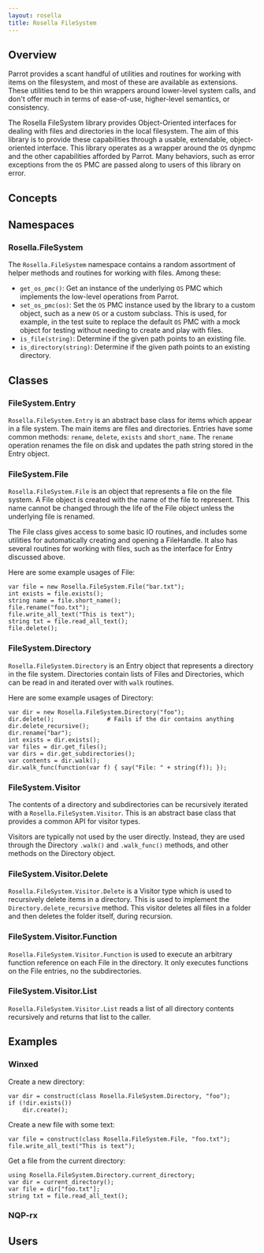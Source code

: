 ```yaml
---
layout: rosella
title: Rosella FileSystem
---
```


## Overview

Parrot provides a scant handful of utilities and routines for working with
items on the filesystem, and most of these are available as extensions. These
utilities tend to be thin wrappers around lower-level system calls, and don't
offer much in terms of ease-of-use, higher-level semantics, or consistency.

The Rosella FileSystem library provides Object-Oriented interfaces for dealing
with files and directories in the local filesystem. The aim of this library
is to provide these capabilities through a usable, extendable, object-oriented
interface. This library operates as a wrapper around the `OS` dynpmc and the
other capabilities afforded by Parrot. Many behaviors, such as error
exceptions from the `OS` PMC are passed along to users of this library on
error.

## Concepts

## Namespaces

### Rosella.FileSystem

The `Rosella.FileSystem` namespace contains a random assortment of helper
methods and routines for working with files. Among these:

* `get_os_pmc()`: Get an instance of the underlying `OS` PMC which implements
  the low-level operations from Parrot.
* `set_os_pmc(os)`: Set the `OS` PMC instance used by the library to a custom
  object, such as a new `OS` or a custom subclass. This is used, for example,
  in the test suite to replace the default `OS` PMC with a mock object for
  testing without needing to create and play with files.
* `is_file(string)`: Determine if the given path points to an existing file.
* `is_directory(string)`: Determine if the given path points to an existing
  directory.

## Classes

### FileSystem.Entry

`Rosella.FileSystem.Entry` is an abstract base class for items which appear
in a file system. The main items are files and directories. Entries have some
common methods: `rename`, `delete`, `exists` and `short_name`. The `rename`
operation renames the file on disk and updates the path string stored in the
Entry object.

### FileSystem.File

`Rosella.FileSystem.File` is an object that represents a file on the file
system. A File object is created with the name of the file to represent. This
name cannot be changed through the life of the File object unless the
underlying file is renamed.

The File class gives access to some basic IO routines, and includes some
utilities for automatically creating and opening a FileHandle. It also has
several routines for working with files, such as the interface for Entry
discussed above.

Here are some example usages of File:

    var file = new Rosella.FileSystem.File("bar.txt");
    int exists = file.exists();
    string name = file.short_name();
    file.rename("foo.txt");
    file.write_all_text("This is text");
    string txt = file.read_all_text();
    file.delete();

### FileSystem.Directory

`Rosella.FileSystem.Directory` is an Entry object that represents a directory
in the file system. Directories contain lists of Files and Directories, which
can be read in and iterated over with `walk` routines.

Here are some example usages of Directory:

    var dir = new Rosella.FileSystem.Directory("foo");
    dir.delete();               # Fails if the dir contains anything
    dir.delete_recursive();
    dir.rename("bar");
    int exists = dir.exists();
    var files = dir.get_files();
    var dirs = dir.get_subdirectories();
    var contents = dir.walk();
    dir.walk_func(function(var f) { say("File: " + string(f)); });

### FileSystem.Visitor

The contents of a directory and subdirectories can be recursively iterated
with a `Rosella.FileSystem.Visitor`. This is an abstract base class that
provides a common API for visitor types.

Visitors are typically not used by the user directly. Instead, they are used
through the Directory `.walk()` and `.walk_func()` methods, and other methods
on the Directory object.

### FileSystem.Visitor.Delete

`Rosella.FileSystem.Visitor.Delete` is a Visitor type which is used to
recursively delete items in a directory. This is used to implement the
`Directory.delete_recursive` method. This visitor deletes all files in a
folder and then deletes the folder itself, during recursion.

### FileSystem.Visitor.Function

`Rosella.FileSystem.Visitor.Function` is used to execute an arbitrary
function reference on each File in the directory. It only executes functions
on the File entries, no the subdirectories.

### FileSystem.Visitor.List

`Rosella.FileSystem.Visitor.List` reads a list of all directory contents
recursively and returns that list to the caller.

## Examples

### Winxed

Create a new directory:

    var dir = construct(class Rosella.FileSystem.Directory, "foo");
    if (!dir.exists())
        dir.create();

Create a new file with some text:

    var file = construct(class Rosella.FileSystem.File, "foo.txt");
    file.write_all_text("This is text");

Get a file from the current directory:

    using Rosella.FileSystem.Directory.current_directory;
    var dir = current_directory();
    var file = dir["foo.txt"];
    string txt = file.read_all_text();

### NQP-rx


## Users
